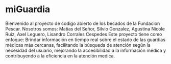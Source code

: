 # miGuardia
Bienvenido al proyecto de codigo abierto de los becados de la Fundacion Pescar.
Nosotros somos:
Matias del Señor,
Silvio Gonzalez,
Agustina Nicole Ruiz,
Axel Leguero,
Lisandro Corrales Cespedes
Este proyecto tiene como enfoque: 
Brindar información en tiempo real sobre el estado de las guardias médicas más cercanas, facilitando la búsqueda de atención según la necesidad del usuario, mejorando la accesibilidad a la información médica y contribuyendo a la eficiencia en la atención medica.

